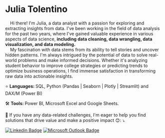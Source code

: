 
# Julia Tolentino

<p align="left"> 
&nbsp; &nbsp; 
  Hi there! I'm Julia, a data analyst with a passion for exploring and extracting insights from data. I've been working in the field of data analysis for the past two years, where I've gained valuable experience in various aspects of data science, <b> including data cleaning, data wrangling, data visualization, and data modeling. </b> <br>
&nbsp; &nbsp; 
  My fascination with data stems from its ability to tell stories and uncover hidden patterns. I'm always intrigued by the potential of data to solve real-world problems and make informed decisions. Whether it's analyzing student behavior to improve college strategies or predicting trends to optimize business operations, I find immense satisfaction in transforming raw data into actionable insights.
</p>

<p align="left">
  ⭐ <b> Languages: </b> SQL, Python (Pandas | Seaborn | Plotly | Streamlit) and DAX/M (Power BI)
</p>

<p align="left">
  🛠️  <b> Tools: </b> Power BI, Microsoft Excel and Google Sheets.
</p>

<p align="left">
  💌  If you have any data-related challenges, I'm eager to help you find solutions that drive value and make a positive impact 😊: ⤵️
</p>

[![Linkedin Badge](https://img.shields.io/badge/-Julia%20Tolentino-0077B5?style=flat-square&logo=Linkedin&logoColor=white)](https://www.linkedin.com/in/julia-tolentino/) 
[![Microsoft Outlook Badge](https://img.shields.io/badge/-julia.tolentino@hotmail.com-0078D4?style=flat-square&logo=microsoft-outlook&logoColor=white)](mailto:julia.mtolentino@hotmail.com)

